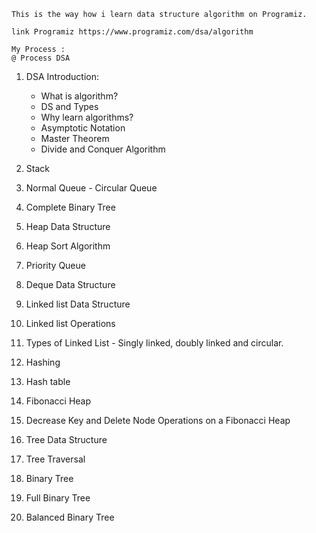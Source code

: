 	This is the way how i learn data structure algorithm on Programiz.
	
	link Programiz https://www.programiz.com/dsa/algorithm
	
	My Process :
	@ Process DSA

1. DSA Introduction: 
	- What is algorithm?
	- DS and Types
	- Why learn algorithms?
	- Asymptotic Notation
	- Master Theorem
	- Divide and Conquer Algorithm
2. Stack
3. Normal Queue - Circular Queue

4. Complete Binary Tree
5. Heap Data Structure
6. Heap Sort Algorithm
7. Priority Queue

8. Deque Data Structure

9. Linked list Data Structure
10. Linked list Operations
11. Types of Linked List - Singly linked, doubly linked and circular.
12. Hashing
13. Hash table
14. Fibonacci Heap
15. Decrease Key and Delete Node Operations on a Fibonacci Heap

16. Tree Data Structure
17. Tree Traversal
18. Binary Tree
19. Full Binary Tree
20. Balanced Binary Tree
